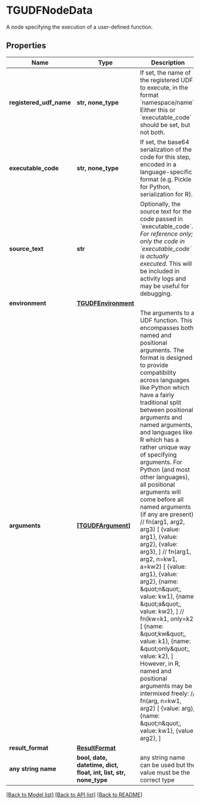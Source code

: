 # TGUDFNodeData

A node specifying the execution of a user-defined function.

## Properties
Name | Type | Description | Notes
------------ | ------------- | ------------- | -------------
**registered_udf_name** | **str, none_type** | If set, the name of the registered UDF to execute, in the format &#x60;namespace/name&#x60;. Either this or &#x60;executable_code&#x60; should be set, but not both.  | [optional] 
**executable_code** | **str, none_type** | If set, the base64 serialization of the code for this step, encoded in a language-specific format (e.g. Pickle for Python, serialization for R).  | [optional] 
**source_text** | **str** | Optionally, the source text for the code passed in &#x60;executable_code&#x60;. *For reference only; only the code in &#x60;executable_code&#x60; is actually executed.* This will be included in activity logs and may be useful for debugging.  | [optional] 
**environment** | [**TGUDFEnvironment**](TGUDFEnvironment.md) |  | [optional] 
**arguments** | [**[TGUDFArgument]**](TGUDFArgument.md) | The arguments to a UDF function. This encompasses both named and positional arguments. The format is designed to provide compatibility across languages like Python which have a fairly traditional split between positional arguments and named arguments, and languages like R which has a rather unique way of specifying arguments. For Python (and most other languages), all positional arguments will come before all named arguments (if any are present):      // fn(arg1, arg2, arg3)     [       {value: arg1},       {value: arg2},       {value: arg3},     ]     // fn(arg1, arg2, n&#x3D;kw1, a&#x3D;kw2)     [       {value: arg1},       {value: arg2},       {name: \&quot;n\&quot;, value: kw1},       {name: \&quot;a\&quot;, value: kw2},     ]     // fn(kw&#x3D;k1, only&#x3D;k2)     [       {name: \&quot;kw\&quot;, value: k1},       {name: \&quot;only\&quot;, value: k2},     ]  However, in R, named and positional arguments may be intermixed freely:      // fn(arg, n&#x3D;kw1, arg2)     [       {value: arg},       {name: \&quot;n\&quot;, value: kw1},       {value: arg2},     ]  | [optional] 
**result_format** | [**ResultFormat**](ResultFormat.md) |  | [optional] 
**any string name** | **bool, date, datetime, dict, float, int, list, str, none_type** | any string name can be used but the value must be the correct type | [optional]

[[Back to Model list]](../README.md#documentation-for-models) [[Back to API list]](../README.md#documentation-for-api-endpoints) [[Back to README]](../README.md)


